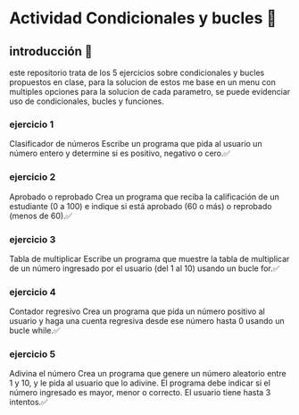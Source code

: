 # Actividad Condicionales y bucles 📌
## introducción 🧭
este repositorio trata de los 5 ejercicios sobre condicionales y bucles propuestos en clase, para la solucion de estos me base en un menu con multiples opciones para la solucion de cada parametro, se puede evidenciar uso de condicionales, bucles y funciones.

### ejercicio 1
Clasificador de números Escribe un programa que pida al usuario un número entero y determine si es positivo, negativo o cero.✅

### ejercicio 2
Aprobado o reprobado Crea un programa que reciba la calificación de un estudiante (0 a 100) e indique si está aprobado (60 o más) o reprobado (menos de 60).✅

### ejercicio 3
Tabla de multiplicar Escribe un programa que muestre la tabla de multiplicar de un número ingresado por el usuario (del 1 al 10) usando un bucle for.✅

### ejercicio 4
Contador regresivo Crea un programa que pida un número positivo al usuario y haga una cuenta regresiva desde ese número hasta 0 usando un bucle while.✅

### ejercicio 5 
Adivina el número Crea un programa que genere un número aleatorio entre 1 y 10, y le pida al usuario que lo adivine. El programa debe indicar si el número ingresado es mayor, menor o correcto. El usuario tiene hasta 3 intentos.✅
